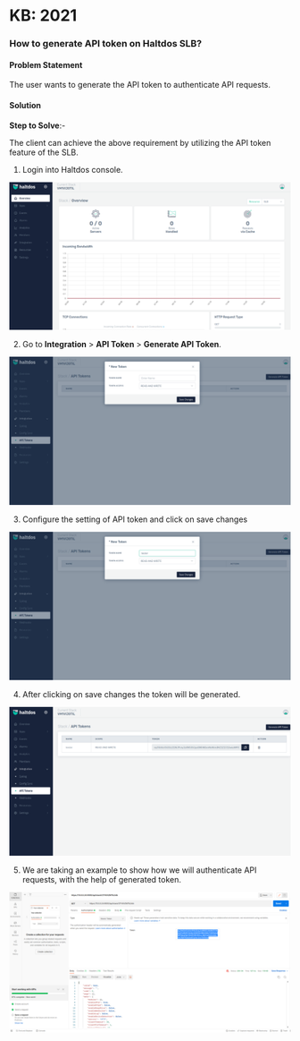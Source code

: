# KB: 2021

### **How to generate API token on Haltdos SLB?**

#### **Problem Statement**

The user wants to generate the API token to authenticate API requests.

#### **Solution**

**Step to Solve**:-

The client can achieve the above requirement by utilizing the API token feature of the SLB.

1. Login into Haltdos console.

![](/img/adc/v7/kb/overview_kb_2021_1.png)

2. Go to **Integration** > **API Token** > **Generate API Token**.

![](/img/adc/v7/kb/token_kb_2021_2.png)

3. Configure the setting of API token and click on save changes

![](/img/adc/v7/kb/token_kb_2021_3.png)

4. After clicking on save changes the token will be generated.

![](/img/adc/v7/kb/token_kb_2021_4.png)

5. We are taking an example to show how we will authenticate API requests, with the help of generated token.

![](/img/adc/v6/kb/adc21.5.png)